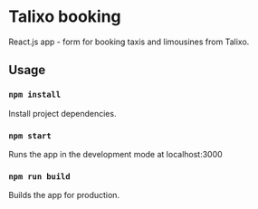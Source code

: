 # Talixo booking
React.js app - form for booking taxis and limousines from Talixo.

## Usage
### `npm install`
Install project dependencies.

### `npm start`
Runs the app in the development mode at localhost:3000

### `npm run build`
Builds the app for production.
